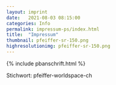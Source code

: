```yaml
---
layout: imprint
date:   2021-08-03 08:15:00
categories: Info
permalink: impressum-ps/index.html
title:  "Impressum"
thumbnail: pfeiffer-sr-150.png
highresolutionimg: pfeiffer-sr-150.png
---
```


<!-- entry-content -->
{% include pbanschrift.html %}
<p>Stichwort: pfeiffer-worldspace-ch</p>
<!-- .entry-content -->
